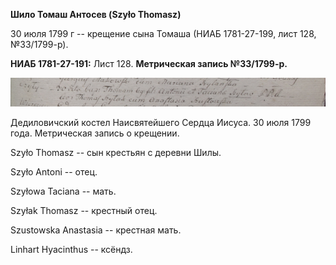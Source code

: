 **Шило Томаш Антосев (Szyło Thomasz)**

30 июля 1799 г -- крещение сына Томаша (НИАБ 1781-27-199, лист 128,
№33/1799-р).

**НИАБ 1781-27-191:** Лист 128. **Метрическая запись №33/1799-р.**

![](./media/c80e974d094cff7f270b7678e0299153a20df18d.png)

Дедиловичский костел Наисвятейшего Сердца Иисуса. 30 июля 1799 года.
Метрическая запись о крещении.

Szyło Thomasz -- сын крестьян с деревни Шилы.

Szyło Antoni -- отец.

Szyłowa Taciana -- мать.

Szyłak Thomasz -- крестный отец.

Szustowska Anastasia -- крестная мать.

Linhart Hyacinthus -- ксёндз.
